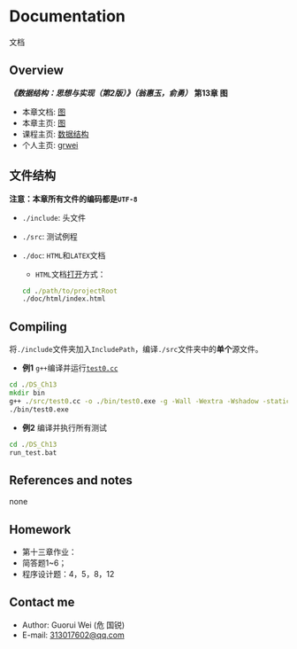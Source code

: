 # Documentation

文档

## Overview

***《数据结构：思想与实现（第2版）》（翁惠玉，俞勇）*** **第13章 图**

- 本章文档: [图](https://grwei.github.io/data-structure-homework/DS_Ch13/doc/html/index.html)
- 本章主页: [图](https://grwei.github.io/data-structure-homework/DS_Ch13/)
- 课程主页: [数据结构](https://grwei.github.io/data-structure-homework/)
- 个人主页: [grwei](https://grwei.github.io/)

## 文件结构

**注意：本章所有文件的编码都是`UTF-8`**

- `./include`: 头文件
- `./src`: 测试例程
- `./doc`: `HTML`和`LATEX`文档
  - `HTML`文档[打开](./doc/html/index.html)方式：
  
  ```bat
  cd ./path/to/projectRoot
  ./doc/html/index.html
  ```

## Compiling

将`./include`文件夹加入`IncludePath`，编译`./src`文件夹中的**单个**源文件。

- **例1** `g++`编译并运行[`test0.cc`](src/test0.cc)

```bat
cd ./DS_Ch13
mkdir bin
g++ ./src/test0.cc -o ./bin/test0.exe -g -Wall -Wextra -Wshadow -static-libgcc -fexec-charset=UTF-8 -finput-charset=UTF-8 -std=c++17 -I ./include
./bin/test0.exe
```

- **例2** 编译并执行所有测试

```bat
cd ./DS_Ch13
run_test.bat
```

## References and notes

none

## Homework

- 第十三章作业：
- 简答题1~6；
- 程序设计题：4，5，8，12

## Contact me

- Author: Guorui Wei (危 国锐)
- E-mail: 313017602@qq.com
